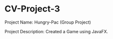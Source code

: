 # CV-Project-3

Project Name: Hungry-Pac (Group Project)

Project Description: Created a Game using JavaFX.
